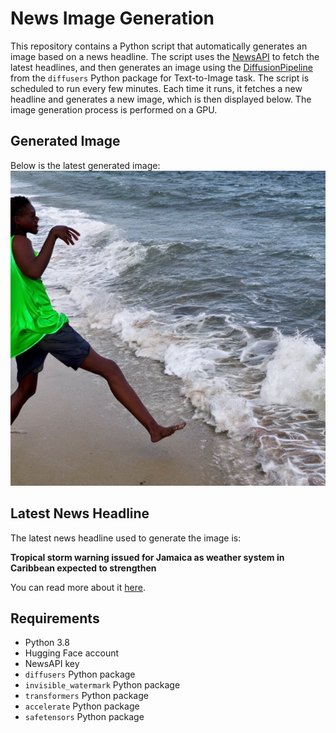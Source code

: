 # News Image Generation
This repository contains a Python script that automatically generates an image based on a news headline. The script uses the [NewsAPI](https://newsapi.org/) to fetch the latest headlines, and then generates an image using the [DiffusionPipeline](https://github.com/huggingface/diffusers) from the `diffusers` Python package for Text-to-Image task.
The script is scheduled to run every few minutes. Each time it runs, it fetches a new headline and generates a new image, which is then displayed below. The image generation process is performed on a GPU.

## Generated Image
Below is the latest generated image:
![Generated Image](image.png)

## Latest News Headline
The latest news headline used to generate the image is:

**Tropical storm warning issued for Jamaica as weather system in Caribbean expected to strengthen**

You can read more about it [here](https://news.google.com/rss/articles/CBMikAFBVV95cUxPdzBJV0ZlS0dUSFdYdnZ0RERZS29SdkJaR0dfdnZYNC1WRUdqSl90ZmcwUVpjYTBnMDlBcW1DU05tQ3NteERRdTJfLWk3T1JiWmR1aDNhTUk1NTFMaThRdFk1Q0Jxb3ZPRXJIN1JUM19RU2JPWEI1NHNDMDNnVVRnNUZXVHdmM1dlS1N0Ti05aWjSAZYBQVVfeXFMUDRNOERkOUhUa19oTFRERWZrMHVFSFl5MjAyTWhzNHZmekpBRHQ3UGc2RGpYXzhlWkoyTk9MUjRDR1ExcTJYSXFtWEprTTFLTHF3Wk1rcGlsaFVFRjh0aDdyZlJia1pMNE9GY0Z1TkJTdzJIRWR2VEhWdEN4TFBEZW5mem9uekdfUDBDQ25POWVoTDZTbjdn?oc=5).

## Requirements
- Python 3.8
- Hugging Face account
- NewsAPI key
- `diffusers` Python package
- `invisible_watermark` Python package
- `transformers` Python package
- `accelerate` Python package
- `safetensors` Python package
